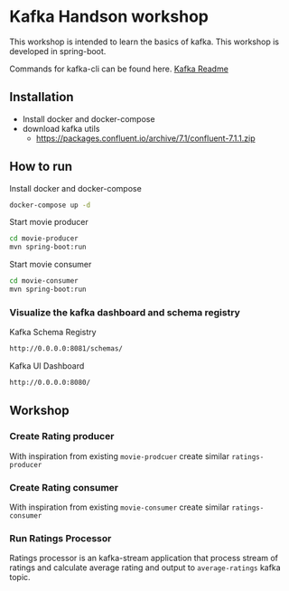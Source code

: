 # Kafka Handson workshop
This workshop is intended to learn the basics of kafka. This workshop is developed in spring-boot. 

Commands for kafka-cli can be found here. [Kafka Readme](kafka-readme.md)
## Installation
- Install docker and docker-compose
- download kafka utils 
  - https://packages.confluent.io/archive/7.1/confluent-7.1.1.zip
## How to run
Install docker and docker-compose
```bash
docker-compose up -d 
```
Start movie producer
```bash
cd movie-producer
mvn spring-boot:run
```
Start movie consumer
```bash
cd movie-consumer
mvn spring-boot:run
```
### Visualize the kafka dashboard and schema registry
Kafka Schema Registry
```bash
http://0.0.0.0:8081/schemas/
```
Kafka UI Dashboard
```bash
http://0.0.0.0:8080/
```
## Workshop
### Create Rating producer
With inspiration from existing ```movie-prodcuer``` create similar ```ratings-producer```
### Create Rating consumer
With inspiration from existing ```movie-consumer``` create similar ```ratings-consumer```

### Run Ratings Processor
Ratings processor is an kafka-stream application that process stream of ratings and calculate average rating and output to ```average-ratings``` kafka topic. 
